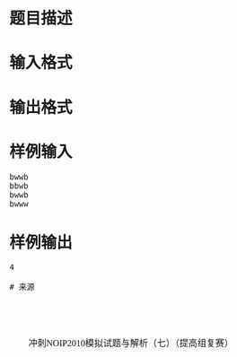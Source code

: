 

# 题目描述



# 输入格式



# 输出格式



# 样例输入


<pre>bwwb
bbwb
bwwb
bwww
</pre>

# 样例输出


<pre>4

# 来源



<p>
	<span style="font-family:&#39;Microsoft YaHei&#39;;font-size:16px;">冲刺</span><span style="font-family:&#39;Microsoft YaHei&#39;;font-size:16px;">NOIP2010</span><span style="font-family:&#39;Microsoft YaHei&#39;;font-size:16px;">模拟试题与解析（七）</span><span style="font-family:&#39;Microsoft YaHei&#39;;font-size:16px;">（提高组复赛）</span> 
</p>
</pre>
